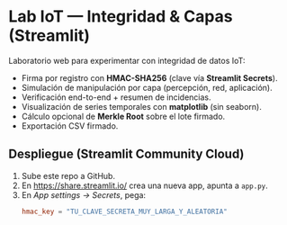 # Lab IoT — Integridad & Capas (Streamlit)

Laboratorio web para experimentar con integridad de datos IoT:
- Firma por registro con **HMAC-SHA256** (clave vía **Streamlit Secrets**).
- Simulación de manipulación por capa (percepción, red, aplicación).
- Verificación end-to-end + resumen de incidencias.
- Visualización de series temporales con **matplotlib** (sin seaborn).
- Cálculo opcional de **Merkle Root** sobre el lote firmado.
- Exportación CSV firmado.

## Despliegue (Streamlit Community Cloud)
1. Sube este repo a GitHub.
2. En https://share.streamlit.io/ crea una nueva app, apunta a `app.py`.
3. En *App settings → Secrets*, pega:
   ```toml
   hmac_key = "TU_CLAVE_SECRETA_MUY_LARGA_Y_ALEATORIA"
